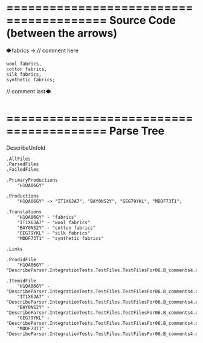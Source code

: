 ========================================
Source Code (between the arrows)
========================================

🡆fabrics -> // comment here

    wool fabrics,
    cotton fabrics,
    silk fabrics,
    synthetic fabrics;

// comment last🡄

========================================
Parse Tree
========================================
DescribeUnfold

    .AllFiles
    .ParsedFiles
    .FailedFiles

    .PrimaryProductions
        "H1QA06GY" 

    .Productions
        "H1QA06GY" -> "IT1X6JA7", "BAY0NS2Y", "GEG79YKL", "MDDF73T1";

    .Translations
        "H1QA06GY" - "fabrics"
        "IT1X6JA7" - "wool fabrics"
        "BAY0NS2Y" - "cotton fabrics"
        "GEG79YKL" - "silk fabrics"
        "MDDF73T1" - "synthetic fabrics"

    .Links

    .ProdidFile
        "H1QA06GY" - "DescribeParser.IntegrationTests.TestFiles.TestFilesFor06.B_comments4.ds"

    .ItemidFile
        "H1QA06GY" - "DescribeParser.IntegrationTests.TestFiles.TestFilesFor06.B_comments4.ds"
        "IT1X6JA7" - "DescribeParser.IntegrationTests.TestFiles.TestFilesFor06.B_comments4.ds"
        "BAY0NS2Y" - "DescribeParser.IntegrationTests.TestFiles.TestFilesFor06.B_comments4.ds"
        "GEG79YKL" - "DescribeParser.IntegrationTests.TestFiles.TestFilesFor06.B_comments4.ds"
        "MDDF73T1" - "DescribeParser.IntegrationTests.TestFiles.TestFilesFor06.B_comments4.ds"


